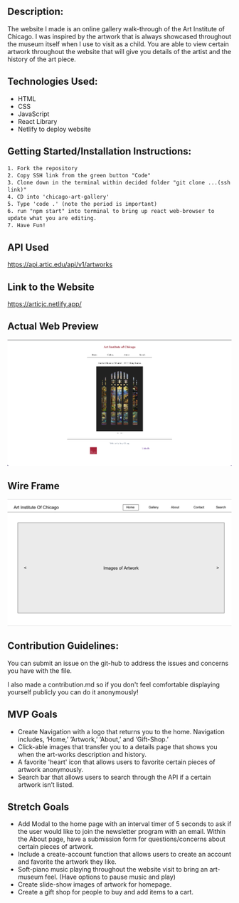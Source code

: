 ## Description:

The website I made is an online gallery walk-through of the Art Institute of Chicago. I was inspired by the artwork that is always showcased throughout the museum itself when I use to visit as a child. You are able to view certain artwork throughout the website that will give you details of the artist and the history of the art piece.

## Technologies Used:

- HTML
- CSS
- JavaScript
- React Library
- Netlify to deploy website

## Getting Started/Installation Instructions:

    1. Fork the repository
    2. Copy SSH link from the green button "Code"
    3. Clone down in the terminal within decided folder "git clone ...(ssh link)"
    4. CD into 'chicago-art-gallery'
    5. Type 'code .' (note the period is important)
    6. run "npm start" into terminal to bring up react web-browser to update what you are editing.
    7. Have Fun!

## API Used

https://api.artic.edu/api/v1/artworks

## Link to the Website

https://articjc.netlify.app/

## Actual Web Preview

![WEB-PREVIEW](src/components/assets/preview.png)

## Wire Frame

![WIRE-FRAME](src/components/assets/wire-frame.png)

## Contribution Guidelines:

You can submit an issue on the git-hub to address the issues and concerns you have with the file.

I also made a contribution.md so if you don't feel comfortable displaying yourself publicly you can do it anonymously!

## MVP Goals

- Create Navigation with a logo that returns you to the home. Navigation includes, ‘Home,’ ‘Artwork,’ ‘About,’ and ‘Gift-Shop.’
- Click-able images that transfer you to a details page that shows you when the art-works description and history.
- A favorite 'heart' icon that allows users to favorite certain pieces of artwork anonymously.
- Search bar that allows users to search through the API if a certain artwork isn’t listed.

## Stretch Goals

- Add Modal to the home page with an interval timer of 5 seconds to ask if the user would like to join the newsletter program with an email.
  Within the About page, have a submission form for questions/concerns about certain pieces of artwork.
- Include a create-account function that allows users to create an account and favorite the artwork they like.
- Soft-piano music playing throughout the website visit to bring an art-museum feel. (Have options to pause music and play)
- Create slide-show images of artwork for homepage.
- Create a gift shop for people to buy and add items to a cart.
